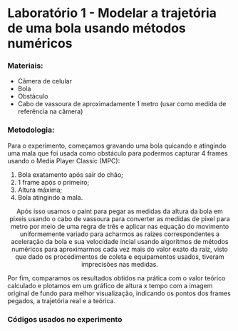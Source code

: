 # Laboratório 1 - Modelar a trajetória de uma bola usando métodos numéricos

### Materiais:
- Câmera de celular
- Bola
- Obstáculo
- Cabo de vassoura de aproximadamente 1 metro (usar como medida de referência na câmera)

### Metodologia:
Para o experimento, começamos gravando uma bola quicando e atingindo uma mala que foi usada como obstáculo para podermos capturar 4 frames usando o Media Player Classic (MPC):
1. Bola exatamento após sair do chão;
2. 1 frame após o primeiro;
3. Altura máxima; 
4. Bola atingindo a mala.

<p style="text-align: center;">
Após isso usamos o paint para pegar as medidas da altura da bola em pixeis usando o cabo de vassoura para converter as medidas de pixel para metro por meio de uma regra de três e aplicar nas equação do movimento uniformemente variado para acharmos as raízes correspondentes a aceleração da bola e sua velocidade incial usando algoritmos de métodos numéricos para aproximarmos cada vez mais do valor exato da raiz, visto que dado os procedimentos de coleta e equipamentos usados, tiveram imprecisões nas medidas.
</p>

Por fim, comparamos os resultados obtidos na prática com o valor teórico calculado e plotamos em um gráfico de altura x tempo com a imagem original de fundo para melhor visualização, indicando os pontos dos frames pegados, a trajetória real e a teórica.

### Códigos usados no experimento